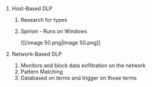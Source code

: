 1. Host-Based DLP
    1. Research for types
    2. Spirion - Runs on Windows
        
        ![[/image 50.png|image 50.png]]
        
2. Network-Based DLP
    1. Monitors and block data exfiltration on the network
    2. Pattern Matching
    3. Databased on terms and trigger on those terms